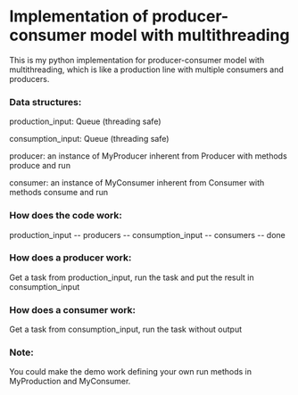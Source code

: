 # Implementation of producer-consumer model with multithreading
This is my python implementation for producer-consumer model with multithreading, which is
like a production line with multiple consumers and producers.

### Data structures:

production_input: Queue (threading safe)

consumption_input: Queue (threading safe)

producer: an instance of MyProducer inherent from Producer with methods produce and run

consumer: an instance of MyConsumer inherent from Consumer with methods consume and run

### How does the code work:

production_input --  producers -- consumption_input -- consumers -- done

### How does a producer work:

Get a task from production_input, run the task and put the result in consumption_input

### How does a consumer work:

Get a task from consumption_input, run the task without output

### Note:

You could make the demo work defining your own run methods in MyProduction and MyConsumer.
